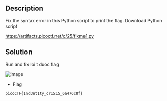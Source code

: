 ## Description

Fix the syntax error in this Python script to print the flag.
Download Python script

https://artifacts.picoctf.net/c/25/fixme1.py

## Solution


Run and fix loi t duoc flag

![image](https://github.com/yeuubonn2k4/Pico/assets/161863346/0904c653-c1b0-4919-a003-901fdbbdf6fb)

- Flag

`
picoCTF{1nd3nt1ty_cr1515_6a476c8f}
`
